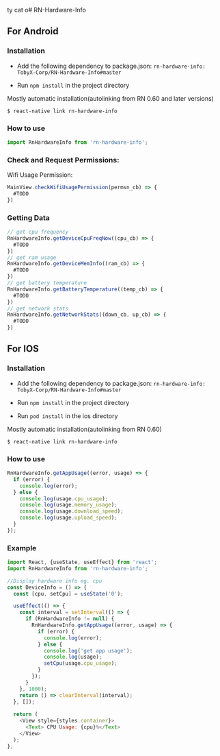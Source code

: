 ty cat o# RN-Hardware-Info


## For Android

### Installation
- Add the following dependency to package.json:
  `rn-hardware-info: TobyX-Corp/RN-Hardware-Info#master`
  
- Run `npm install` in the project directory

Mostly automatic installation(autolinking from RN 0.60 and later versions)

`$ react-native link rn-hardware-info`

### How to use
```javascript
import RnHardwareInfo from 'rn-hardware-info';
```
### Check and Request Permissions:

Wifi Usage Permission:
```javascript
MainView.checkWifiUsagePermission(permsn_cb) => {
  #TODO
})
```
### Getting Data
```javascript
// get cpu frequency
RnHardwareInfo.getDeviceCpuFreqNow((cpu_cb) => {
  #TODO
})
// get ram usage
RnHardwareInfo.getDeviceMemInfo((ram_cb) => {
  #TODO
})
// get battery temperature
RnHardwareInfo.getBatteryTemperature((temp_cb) => {
  #TODO
})
// get network stats
RnHardwareInfo.getNetworkStats((down_cb, up_cb) => {
  #TODO
})
```




## For IOS

### Installation
- Add the following dependency to package.json:
  `rn-hardware-info: TobyX-Corp/RN-Hardware-Info#master`
  
- Run `npm install` in the project directory
 
- Run  `pod install` in the ios directory

Mostly automatic installation(autolinking from RN 0.60)

`$ react-native link rn-hardware-info`

### How to use
```javascript
RnHardwareInfo.getAppUsage((error, usage) => {
  if (error) {
    console.log(error);
  } else {
    console.log(usage.cpu_usage);
    console.log(usage.memory_usage);
    console.log(usage.download_speed);
    console.log(usage.upload_speed);
  }
});
```
### Example
```javascript
import React, {useState, useEffect} from 'react';
import RnHardwareInfo from 'rn-hardware-info';

//Display hardware info eg. cpu
const DeviceInfo = () => {
  const [cpu, setCpu] = useState('0');

  useEffect(() => {
    const interval = setInterval(() => {
      if (RnHardwareInfo != null) {
        RnHardwareInfo.getAppUsage((error, usage) => {
          if (error) {
            console.log(error);
          } else {
            console.log('get app usage');
            console.log(usage);
            setCpu(usage.cpu_usage);
          }
        });
      }
    }, 1000);
    return () => clearInterval(interval);
  }, []);
  
  return (
    <View style={styles.container}>
      <Text> CPU Usage: {cpu}%</Text>
    </View>
  );
};
```
